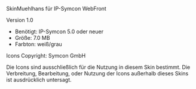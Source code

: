 SkinMuehlhans für IP-Symcon WebFront

Version 1.0 

* Benötigt: IP-Symcon 5.0 oder neuer
* Größe: 7.0 MB
* Farbton: weiß/grau

Icons Copyright: Symcon GmbH

Die Icons sind ausschließlich für die Nutzung in diesem Skin bestimmt. Die Verbreitung, Bearbeitung, oder Nutzung der Icons außerhalb dieses Skins ist ausdrücklich untersagt.